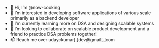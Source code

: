 - 👋 Hi, I’m @now-cooking
- 👀 I’m interested in developing software applications of various scale primarily as a backend developer
- 🌱 I’m currently learning more on DSA and designing scalable systems
- 💞️ I’m looking to collaborate on scalable product development and a friend to practice DSA problems together!
- 📫 Reach me over udayckumar[.]dev@gmail[.]com

<!---
now-cooking/now-cooking is a ✨ special ✨ repository because its `README.md` (this file) appears on your GitHub profile.
You can click the Preview link to take a look at your changes.
--->
